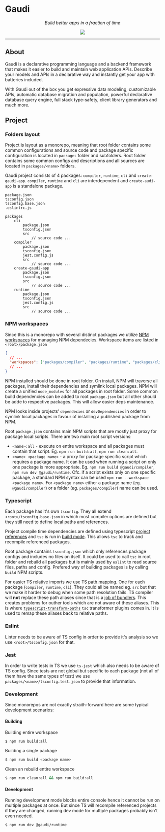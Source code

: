 # Gaudi

_<p style="text-align: center">Build better apps in a fraction of time</p>_

<p style="text-align: center">
<a href="https://gitlab.com/gaudiorg/gaudi/-/blob/main/LICENSE"><img src="https://img.shields.io/badge/license-Apache%202-blue" /></a>
</p>

---

## About

Gaudi is a declarative programming language and a backend framework that makes it easier to build and maintain web application APIs. Describe your models and APIs in a declarative way and instantly get your app with batteries included.

With Gaudi out of the box you get expressive data modeling, customizable APIs, automatic database migration and population, powerful declarative database query engine, full stack type-safety, client library generators and much more.

## Project

### Folders layout

Project is layout as a monorepo, meaning that root folder contains some common configurations and source code and package specific configuration is located in `packages` folder and subfolders. Root folder contains some common configs and descriptions and all sources are located in `packages/<name>` folders.

Gaudi project consists of 4 packages: `compiler`, `runtime`, `cli` and `create-gaudi-app`. `compiler`, `runtime` and `cli` are interdependent and `create-audi-app` is a standalone package.

```
package.json
tsconfig.json
tsconfig.base.json
.eslintrc.js

packages
    cli
        package.json
        tsconfig.json
        src
            // source code ...
    compiler
        package.json
        tsconfig.json
        jest.config.js
        src
            // source code ...
    create-gaudi-app
        package.json
        tsconfig.json
        src
            // source code ...
    runtime
        package.json
        tsconfig.json
        jest.config.js
        src
            // source code ...
```

### NPM workspaces

Since this is a monorepo with several distinct packages we utilize [NPM workspaces](https://docs.npmjs.com/cli/v9/using-npm/workspaces) for managing NPM dependecies.
Workspace items are listed in `<root>/package.json`

```json
{
  // ...
  "workspaces": ["packages/compiler", "packages/runtime", "packages/cli"]
  // ...
}
```

NPM installed should be done in root folder. On install, NPM will traverse all packages, install their dependencies and symlink local packages. NPM will create a unified `node_modules` for all packages in root folder.
Some common build dependencies can be added to root `package.json` but all other should be adde to respective packages. This will allow easier deps maintenance.

NPM looks inside projects' `dependecies` or `devDependencies` in order to symlink local packages in favour of installing a published package from NPM.

Root `package.json` contains main NPM scripts that are mostly just proxy for package local scripts. There are two main root script versions:

- `<name>:all` - execute on entire workspace and all packages must contain that script. Eg. `npm run build:all`, `npm run clean:all`.
- `<name> <package name>` - a proxy for package specific script which requires a package name. It can be used when running a script on only one package is more appropriate. Eg. `npm run build @gaudi/compiler`, `npm run dev @gaudi/runtime`. Ofc. if a script exists only on one specific package, a standard NPM syntax can be used `npm run --workspace <package name>`. For `<package name>` either a package name (eg. `@gaudi/compiler`) or a folder (eg. `packages/compiler`) name can be used.

### **Typescript**

Each package has it's own `tsconfig`. They all extend `<root>/tsconfig.base.json` in which most compiler options are defined but they still need to define local paths and references.

Project compile time dependencies are defined using typescript [project references](https://www.typescriptlang.org/docs/handbook/project-references.html) and `tsc` is run in [build mode](https://www.typescriptlang.org/docs/handbook/project-references.html#build-mode-for-typescript). This allows `tsc` to track and recompile referenced packages.

Root package contains `tsconfig.json` which only references package configs and includes no files on itself. It could be used to call `tsc` in root folder and rebuild all packages but is mainly used by `eslint` to read source files, paths and config. Prefered way of building packages is by calling `build` NPM scripts.

For easier TS relative imports we use TS [path mapping](https://www.typescriptlang.org/docs/handbook/module-resolution.html#path-mapping). One for each package (`compiler`, `runtime`, `cli`). They could all be named eg. `src` but that we make it harder to debug when some path resolution fails. TS compiler will **not** replace these path aliases since that is a [job of bundlers](https://github.com/microsoft/TypeScript/issues/5039#issuecomment-232470330). This creates problems for outher tools which are not aware of these aliases. This is where [`typescript-transform-paths`](https://github.com/LeDDGroup/typescript-transform-paths) `tsc` transformer plugins comes in. It is used to remap these aliases back to relative paths.

### Eslint

Linter needs to be aware of TS config in order to provide it's analysis so we use `<root>/tsconfig.json` for that.

### Jest

In order to write tests in TS we use `ts-jest` which also needs to be aware of TS config. Since tests are not global but specific to each package (not all of them have the same types of test) we use `packages/<name>/tsconfig.test.json` to provide that information.

### Development

Since monorepos are not exactly straith-forward here are some typical development scenarios:

#### Building

Building entire workspace

```sh
$ npm run build:all
```

Building a single package

```sh
$ npm run build <package name>
```

Clean an rebuild entire workspace

```sh
$ npm run clean:all && npm run build:all
```

#### Development

Running development mode blocks entire console hence it cannot be run on multiple packages at once. But since TS will recompile referenced projects if they are changed, running dev mode for multiple packages probably isn't even needed.

```sh
$ npm run dev @gaudi/runtime
```
